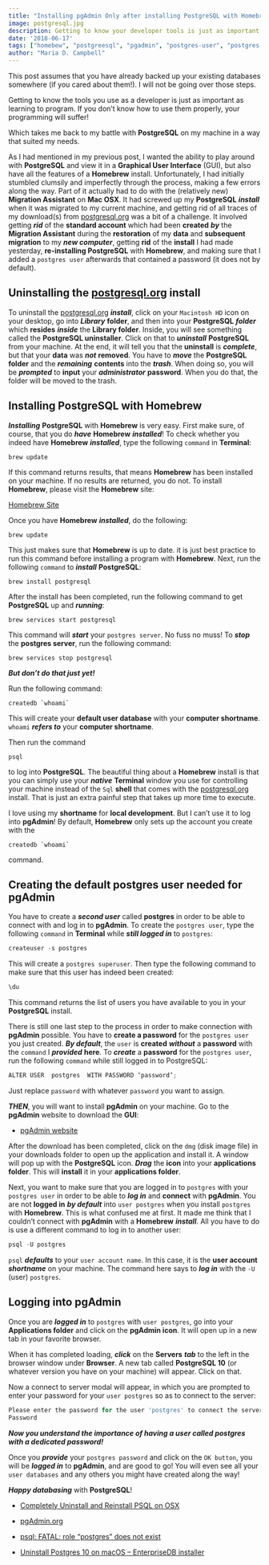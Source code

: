 ```yaml
---
title: "Installing pgAdmin Only after installing PostgreSQL with Homebrew Part 2"
image: postgresql.jpg
description: Getting to know your developer tools is just as important as learning to program, which takes me back to my battle with PostgreSQL on my machine.
date: '2018-06-17'
tags: ["homebew", "postgreesql", "pgadmin", "postgres-user", "postgres-password", "creating-postgres-user", "osx", "command-line", "terminal"]
author: "Maria D. Campbell"
---
```


This post assumes that you have already backed up your existing databases somewhere (if you cared about them!). I will not be going over those steps.

Getting to know the tools you use as a developer is just as important as learning to program. If you don’t know how to use them properly, your programming will suffer!

Which takes me back to my battle with **PostgreSQL** on my machine in a way that suited my needs.

As I had mentioned in my previous post, I wanted the ability to play around with **PostgreSQL** and view it in a **Graphical User Interface** (GUI), but also have all the features of a **Homebrew** install. Unfortunately, I had initially stumbled clumsily and imperfectly through the process, making a few errors along the way. Part of it actually had to do with the (relatively new) **Migration Assistant** on **Mac OSX**. It had screwed up my **PostgreSQL** ***install*** when it was migrated to my current machine, and getting rid of all traces of my download(s) from [postgresql.org](https://www.postgresql.org/) was a bit of a challenge. It involved getting ***rid*** of the **standard account** which had been **created** ***by*** the **Migration Assistant** during the **restoration** of my **data** and **subsequent migration** to my ***new computer***, getting **rid** of the **install** I had made yesterday, **re-installing PostgreSQL** with **Homebrew**, and making sure that I added a `postgres user` afterwards that contained a password (it does not by default).

## Uninstalling the [postgresql.org](https://www.postgresql.org/) install

To uninstall the [postgresql.org](https://www.postgresql.org/) ***install***, click on your `Macintosh HD` icon on your desktop, go into ***Library*** **folder**, and then into your **PostgreSQL** ***folder*** which **resides** ***inside*** the **Library folder**. Inside, you will see something called the **PostgreSQL uninstaller**.  Click on that to ***uninstall*** **PostgreSQL** from your machine. At the end, it will tell you that the **uninstall** is ***complete***, but that your **data** was ***not*** **removed**. You have to ***move*** the **PostgreSQL folder** and the ***remaining*** **contents** into the ***trash***. When doing so, you will be ***prompted*** to **input** your ***administrator*** **password**. When you do that, the folder will be moved to the trash.

## Installing PostgreSQL with Homebrew

***Installing*** **PostgreSQL** with **Homebrew** is very easy. First make sure, of course, that you do ***have*** **Homebrew** ***installed***! To check whether you indeed have **Homebrew** ***installed***, type the following `command` in **Terminal**:

```shell
brew update
```

If this command returns results, that means **Homebrew** has been installed on your machine. If no results are returned, you do not. To install **Homebrew**, please visit the **Homebrew** site:

[Homebrew Site](https://brew.sh/)

Once you have **Homebrew** ***installed***, do the following:

```shell
brew update
```

This just makes sure that **Homebrew** is up to date. it is just best practice to run this command before installing a program with **Homebrew**. Next, run the following `command` to ***install*** **PostgreSQL**:

```shell
brew install postgresql
```

After the install has been completed, run the following command to get **PostgreSQL** up and ***running***:

```shell
brew services start postgresql
```

This command will ***start*** your `postgres server`. No fuss no muss! To ***stop*** the **postgres server**, run the following command:

```shell
brew services stop postgresql
```

***But don’t do that just yet!***

Run the following command:

```shell
createdb `whoami`
```

This will create your **default user database** with your **computer shortname**. `whoami` ***refers to*** your **computer shortname**.

Then run the command

```shell
psql
```

to log into **PostgreSQL**. The beautiful thing about a **Homebrew** install is that you can simply use your ***native*** **Terminal** window you use for controlling your machine instead of the `Sql` **shell** that comes with the [postgresql.org](https://www.postgresql.org/) install. That is just an extra painful step that takes up more time to execute.

I love using my **shortname** for **local development**. But I can’t use it to log into **pgAdmin**! By default, **Homebrew** only sets up the account you create with the

```shell
createdb `whoami`
```

command.

## Creating the default postgres user needed for pgAdmin

You have to create a ***second user*** called **postgres** in order to be able to connect with and log in to **pgAdmin**. To create the `postgres user`, type the following `command` in **Terminal** while ***still logged in*** to `postgres`:

```js
createuser -s postgres
```

This will create a `postgres superuser`. Then type the following command to make sure that this user has indeed been created:

```js
\du
```

This command returns the list of users you have available to you in your **PostgreSQL** install.

There is still one last step to the process in order to make connection with **pgAdmin** possible. You have to **create a password** for the `postgres user` you just created. ***By default***, the `user` is **created** ***without*** a **password** with the `command` I ***provided*** **here**. To ***create*** a **password** for the `postgres user`, run the following `command` while still logged in to PostgreSQL:

```js
ALTER USER  postgres  WITH PASSWORD ‘password’;
```

Just replace `password` with whatever `password` you want to assign.

***THEN***, you will want to install **pgAdmin** on your machine. Go to the **pgAdmin** website to download the **GUI**:

+ [pgAdmin website](https://www.pgadmin.org/)

After the download has been completed, click on the `dmg` (disk image file) in your downloads folder to open up the application and install it. A window will pop up with the **PostgreSQL** icon. ***Drag*** the **icon** into your **applications folder**. This will **install** it in your **applications folder**.

Next, you want to make sure that you are logged in to `postgres` with your `postgres user` in order to be able to ***log in*** and **connect** with **pgAdmin**. You are not **logged in** ***by default*** into `user postgres` when you install `postgres` with **Homebrew**. This is what confused me at first. It made me think that I couldn’t connect with **pgAdmin** with a **Homebrew** ***install***. All you have to do is use a different command to log in to another user:

```js
psql -U postgres
```

`psql` ***defaults*** to your `user account name`. In this case, it is the **user account** ***shortname*** on your machine. The command here says to ***log in*** with the `-U` (user) `postgres`.

## Logging into pgAdmin

Once you are ***logged in*** to `postgres` with `user postgres`, go into your **Applications folder** and click on the **pgAdmin icon**. It will open up in a new tab in your favorite browser.

When it has completed loading, ***click*** on the **Servers** ***tab*** to the left in the browser window under **Browser**. A new tab called **PostgreSQL 10** (or whatever version you have on your machine) will appear. Click on that.

Now a connect to server modal will appear, in which you are prompted to enter your password for your `user postgres` so as to connect to the server:

```js
Please enter the password for the user 'postgres' to connect the server - "PostgreSQL 10"
Password
```

***Now you understand the importance of having a user called postgres with a dedicated password!***

Once you ***provide*** your `postgres password` and click on the `OK button`, you will be ***logged in*** to **pgAdmin**, and are good to go! You will even see all your `user databases` and any others you might have created along the way!

***Happy databasing*** with **PostgreSQL**!

+ [Completely Uninstall and Reinstall PSQL on OSX](https://medium.com/@bitadj/completely-uninstall-and-reinstall-psql-on-osx-551390904b86)

+ [pgAdmin.org](https://www.pgadmin.org/)

+ [psql: FATAL: role “postgres” does not exist](https://stackoverflow.com/questions/15301826/psql-fatal-role-postgres-does-not-exist)

+ [Uninstall Postgres 10 on macOS – EnterpriseDB installer](https://dba.stackexchange.com/questions/185476/uninstall-postgres-10-on-macos-enterprisedb-installer)